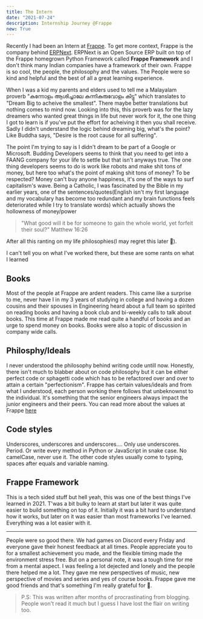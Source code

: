 ```yaml
---
title: The Intern
date: "2021-07-24"
description: Internship Journey @Frappe
new: True
---
```


Recently I had been an Intern at [Frappe](https://frappe.io). To get more context, Frappe is the company behind [ERPNext](https://erpnext.com). ERPNext is an Open Source ERP built on top of the Frappe homegrown Python Framework called **Frappe Framework** and I don't think many Indian companies have a framework of their own.
Frappe is so cool, the people, the philosophy and the values. The People were so kind and helpful and the best of all a great learning experience.

When I was a kid my parents and elders used to tell me a Malayalam proverb "കുന്നോളം ആശിച്ചാലേ കുന്നികുരുവോളം കിട്ടു" which translates to "Dream Big to acheive the smallest". There maybe better translations but nothing comes to mind now. Looking into this, this proverb was for the lazy dreamers who wanted great things in life but never work for it, the one thing I got to learn is if you've put the effort for acheiving it then you shall receive. Sadly I didn't understand the logic behind dreaming big, what's the point? Like Buddha says, "Desire is the root cause for all suffering".

The point I'm trying to say is I didn't dream to be part of a Google or Microsoft. Budding Developers seems to think that you need to get into a FAANG company for your life to settle but that isn't anyways true. The one thing developers seems to do is work like robots and make shit tons of money, but here too what's the point of making shit tons of money? To be respected? Money can't buy anyone happiness, it's one of the ways to surf capitalism's wave. Being a Catholic, I was fascinated by the Bible in my earlier years, one of the sentences/quotes(English isn't my first language and my vocabulary has become too redundant and my brain functions feels deteriorated while I try to translate words) which actually shows the hollowness of money/power

> "What good will it be for someone to gain the whole world, yet forfeit their soul?" Matthew 16:26

After all this ranting on my life philosophies(I may regret this later 🙈). 

I can't tell you on what I've worked there, but these are some rants on what I learned

## Books

Most of the people at Frappe are ardent readers. This came like a surprise to me, never have I in my 3 years of studying in college and having a dozen cousins and their spouses in Engineering heard about a full team so spirited on reading books and having a book club and bi-weekly calls to talk about books. This time at Frappe made me read quite a handful of books and an urge to spend money on books. Books were also a topic of discussion in company wide calls.

## Philosphy/Ideals

I never understood the philosophy behind writing code untill now. Honestly, there isn't much to blabber about on code philosophy but it can be either perfect code or sphagetti code which has to be refactored over and over to attain a certain "perfectionism". Frappe has certain values/ideals and from what I understood, each person working there follows that unbeknownst to the individual. It's something that the senior engineers always impact the junior engineers and their peers. You can read more about the values at Frappe [here](https://frappe.io/values)

## Code styles

Underscores, underscores and underscores.... Only use underscores. Period. Or write every method in Python or JavaScript in snake case. No camelCase, never use it. The other code styles usually come to typing, spaces after equals and variable naming.

## Frappe Framework

This is a tech sided stuff but hell yeah, this was one of the best things I've learned in 2021. T'was a bit bulky to learn at start but later it was quite easier to build something on top of it. Initially it was a bit hard to understand how it works, but later on it was easier than most frameworks I've learned. Everything was a lot easier with it.

---

People were so good there. We had games on Discord every Friday and everyone gave their honest feedback at all times. People appreciate you to for a smallest achievement you made, and the flexible timing made the environment stress free. But on a personal note, it was a tough time for me from a mental aspect. I was feeling a lot dejected and lonely and the people there helped me a lot. They gave me new perspectives of music, new perspective of movies and series and yes of course books. Frappe gave me good friends and that's something I'm really grateful for 💖. 

> P.S: This was written after months of procrastinating from blogging. People won't read it much but I guess I have lost the flair on writing too.
